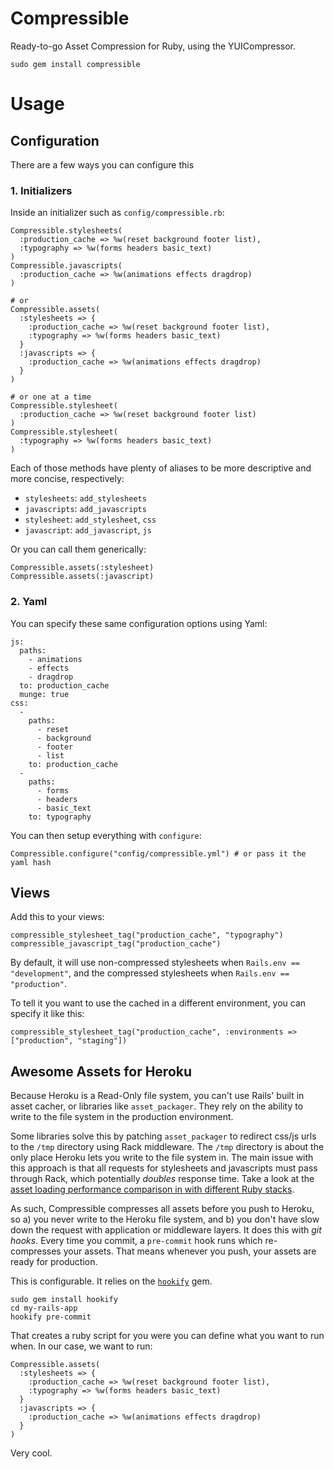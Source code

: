 # Compressible

Ready-to-go Asset Compression for Ruby, using the YUICompressor.

    sudo gem install compressible
    
# Usage

## Configuration

There are a few ways you can configure this

### 1. Initializers

Inside an initializer such as `config/compressible.rb`:

    Compressible.stylesheets(
      :production_cache => %w(reset background footer list),
      :typography => %w(forms headers basic_text)
    )
    Compressible.javascripts(
      :production_cache => %w(animations effects dragdrop)
    )
    
    # or
    Compressible.assets(
      :stylesheets => {
        :production_cache => %w(reset background footer list),
        :typography => %w(forms headers basic_text)
      }
      :javascripts => {
        :production_cache => %w(animations effects dragdrop)
      }
    )
    
    # or one at a time
    Compressible.stylesheet(
      :production_cache => %w(reset background footer list)
    )
    Compressible.stylesheet(
      :typography => %w(forms headers basic_text)
    )

Each of those methods have plenty of aliases to be more descriptive and more concise, respectively:

- `stylesheets`: `add_stylesheets`
- `javascripts`: `add_javascripts`
- `stylesheet`: `add_stylesheet`, `css`
- `javascript`: `add_javascript`, `js`

Or you can call them generically:

    Compressible.assets(:stylesheet)
    Compressible.assets(:javascript)
    
### 2. Yaml

You can specify these same configuration options using Yaml:

    js:
      paths:
        - animations
        - effects
        - dragdrop
      to: production_cache
      munge: true
    css:
      -
        paths:
          - reset
          - background
          - footer
          - list
        to: production_cache
      -
        paths:
          - forms
          - headers
          - basic_text
        to: typography

You can then setup everything with `configure`:

    Compressible.configure("config/compressible.yml") # or pass it the yaml hash
    
## Views

Add this to your views:

    compressible_stylesheet_tag("production_cache", "typography")
    compressible_javascript_tag("production_cache")

By default, it will use non-compressed stylesheets when `Rails.env == "development"`, and the compressed stylesheets when `Rails.env == "production"`.

To tell it you want to use the cached in a different environment, you can specify it like this:

    compressible_stylesheet_tag("production_cache", :environments => ["production", "staging"])

## Awesome Assets for Heroku

Because Heroku is a Read-Only file system, you can't use Rails' built in asset cacher, or libraries like `asset_packager`.  They rely on the ability to write to the file system in the production environment.

Some libraries solve this by patching `asset_packager` to redirect css/js urls to the `/tmp` directory using Rack middleware.  The `/tmp` directory is about the only place Heroku lets you write to the file system in.  The main issue with this approach is that all requests for stylesheets and javascripts must pass through Rack, which potentially _doubles_ response time.  Take a look at the [asset loading performance comparison in with different Ruby stacks](http://www.ridingtheclutch.com/2009/07/13/the-ultimate-ruby-performance-test-part-1.html).

As such, Compressible compresses all assets before you push to Heroku, so a) you never write to the Heroku file system, and b) you don't have slow down the request with application or middleware layers.  It does this with _git hooks_.  Every time you commit, a `pre-commit` hook runs which re-compresses your assets.  That means whenever you push, your assets are ready for production.

This is configurable.  It relies on the [`hookify`](http://github.com/viatropos/hookify) gem.

    sudo gem install hookify
    cd my-rails-app
    hookify pre-commit
    
That creates a ruby script for you were you can define what you want to run when.  In our case, we want to run:

    Compressible.assets(
      :stylesheets => {
        :production_cache => %w(reset background footer list),
        :typography => %w(forms headers basic_text)
      }
      :javascripts => {
        :production_cache => %w(animations effects dragdrop)
      }
    )
    
Very cool.
